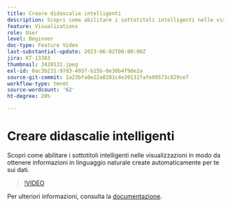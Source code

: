 ```yaml
---
title: Creare didascalie intelligenti
description: Scopri come abilitare i sottotitoli intelligenti nelle visualizzazioni in modo da ottenere informazioni in linguaggio naturale create automaticamente per te sui dati.
feature: Visualizations
role: User
level: Beginner
doc-type: Feature Video
last-substantial-update: 2023-06-02T00:00:00Z
jira: KT-13383
thumbnail: 3420131.jpeg
exl-id: 0ac3b231-97d3-4937-b15b-0e30b4f9de2a
source-git-commit: 1a23bfa0e22a8201c4e39131fafe09573c829ce7
workflow-type: tm+mt
source-wordcount: '62'
ht-degree: 20%

---
```


# Creare didascalie intelligenti

Scopri come abilitare i sottotitoli intelligenti nelle visualizzazioni in modo da ottenere informazioni in linguaggio naturale create automaticamente per te sui dati.

>[!VIDEO](https://video.tv.adobe.com/v/3443146/?learn=on&captions=ita)

Per ulteriori informazioni, consulta la [documentazione](https://experienceleague.adobe.com/docs/analytics-platform/using/cja-workspace/visualizations/intelligent-captions.html?lang=it).
